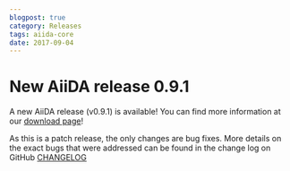 ```yaml
---
blogpost: true
category: Releases
tags: aiida-core
date: 2017-09-04
---
```


# New AiiDA release 0.9.1

A new AiiDA release (v0.9.1) is available! You can find more information at our [download page](/sections/download.md)!

As this is a patch release, the only changes are bug fixes. More details on the exact bugs that were addressed can be found in the change log on GitHub [CHANGELOG](https://github.com/aiidateam/aiida_core/blob/v0.9.1/CHANGELOG.md)
